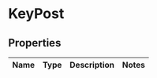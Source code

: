 
# KeyPost

## Properties
Name | Type | Description | Notes
------------ | ------------- | ------------- | -------------



